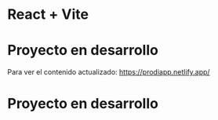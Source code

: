 # React + Vite

# Proyecto en desarrollo #

Para ver el contenido actualizado: https://prodiapp.netlify.app/

# Proyecto en desarrollo #
